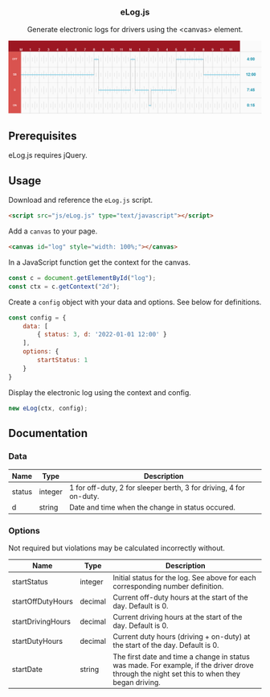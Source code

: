 <a name="readme-top"></a>

<h3 align="center">eLog.js</h3>

<p align="center">
    Generate electronic logs for drivers using the &lt;canvas> element.
</p>

![eLog.js example](https://github.com/logandawson/eLog.js/blob/main/imgs/elog.png)

## Prerequisites

eLog.js requires jQuery.

## Usage

Download and reference the `eLog.js` script.
```html
<script src="js/eLog.js" type="text/javascript"></script>
```

Add a `canvas` to your page.
```html
<canvas id="log" style="width: 100%;"></canvas>
```

In a JavaScript function get the context for the canvas.
```js
const c = document.getElementById("log");
const ctx = c.getContext("2d");
```

Create a `config` object with your data and options. See below for definitions.
```js
const config = {
    data: [
        { status: 3, d: '2022-01-01 12:00' }
    ],
    options: {
        startStatus: 1
    }
}
```

Display the electronic log using the context and config.
```js
new eLog(ctx, config);
```

## Documentation

### Data

Name | Type | Description
--- | --- | ---
status | integer | 1 for off-duty, 2 for sleeper berth, 3 for driving, 4 for on-duty.
d | string | Date and time when the change in status occured.

### Options

Not required but violations may be calculated incorrectly without.

Name | Type | Description
--- | --- | ---
startStatus | integer | Initial status for the log. See above for each corresponding number definition.
startOffDutyHours | decimal | Current off-duty hours at the start of the day. Default is 0.
startDrivingHours | decimal | Current driving hours at the start of the day. Default is 0.
startDutyHours | decimal | Current duty hours (driving + on-duty) at the start of the day. Default is 0.
startDate | string | The first date and time a change in status was made. For example, if the driver drove through the night set this to when they began driving.
